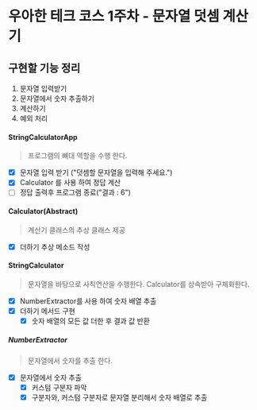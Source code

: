 # 우아한 테크 코스 1주차 - 문자열 덧셈 계산기

## 구현할 기능 정리

1. 문자열 입력받기
2. 문자열에서 숫자 추출하기
3. 계산하기
4. 예외 처리

#### StringCalculatorApp
> 프로그램의 뼈대 역할을 수행 한다.
- [x] 문자열 입력 받기 ("덧셈할 문자열을 입력해 주세요.")
- [x] Calculator 를 사용 하여 정답 계산
- [ ] 정답 출력후 프로그램 종료("결과 : 6")

#### Calculator(Abstract)
> 계산기 클래스의 추상 클래스 제공
- [x] 더하기 추상 메소드 작성

#### StringCalculator
> 문자열을 바탕으로 사칙연산을 수행한다. Calculator를 상속받아 구체화한다.
- [x] NumberExtractor를 사용 하여 숫자 배열 추출
- [x] 더하기 메서드 구현
    - [x] 숫자 배열의 모든 값 더한 후 결과 값 반환

##### NumberExtractor
> 문자열에서 숫자를 추출 한다.
- [x] 문자열에서 숫자 추출
    - [x] 커스텀 구분자 파악
    - [x] 구분자와, 커스텀 구분자로 문자열 분리해서 숫자 배열로 추출